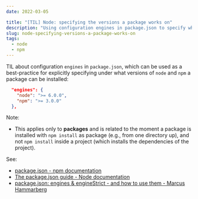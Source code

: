 ```yaml
---
date: 2022-03-05

title: "[TIL] Node: specifying the versions a package works on"
description: "Using configuration engines in package.json to specify which versions a package works on"
slug: node-specifying-versions-a-package-works-on
tags:
  - node
  - npm
---
```


TIL about configuration `engines` in `package.json`, which can be used as a
best-practice for explicitly specifying under what versions of `node` and `npm`
a package can be installed:

```json
  "engines": {
    "node": ">= 6.0.0",
    "npm": ">= 3.0.0"
  },
```

Note:

- This applies only to **packages** and is related to the moment a package is
  installed with `npm install` as package (e.g., from one directory up), and not
  `npm install` inside a project (which installs the dependencies of the project).

See:

- [package.json - npm documentation](https://docs.npmjs.com/cli/v6/configuring-npm/package-json#engines)
- [The package.json guide - Node documentation](https://nodejs.dev/learn/the-package-json-guide)
- [package.json: engines & engineStrict - and how to use them - Marcus
  Hammarberg](https://www.marcusoft.net/2015/03/packagejson-and-engines-and-enginestrict.html)
